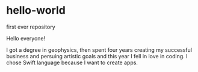 # hello-world
first ever repository

Hello everyone!

I got a degree in geophysics, then spent four years creating my successful business and persuing artistic goals and this year I fell in love in coding. I chose Swift language because I want to create apps.
